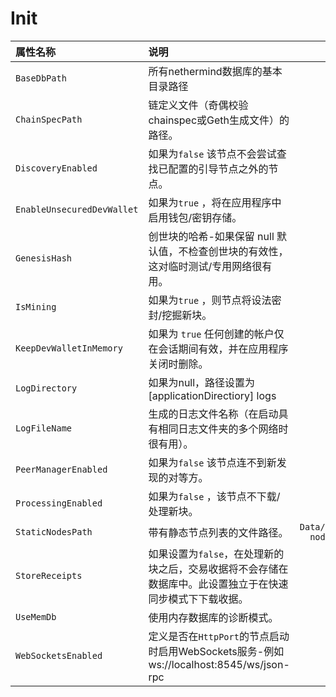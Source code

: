 # Init

| 属性名称 | 说明 | 默认值 |
| :--- | :--- | ---: |
| `BaseDbPath` | 所有nethermind数据库的基本目录路径 | `db` |
| `ChainSpecPath` | 链定义文件（奇偶校验chainspec或Geth生成文件）的路径。 | `null` |
| `DiscoveryEnabled` | 如果为`false` 该节点不会尝试查找已配置的引导节点之外的节点。 | `true` |
| `EnableUnsecuredDevWallet` | 如果为`true` ，将在应用程序中启用钱包/密钥存储。 | `false` |
| `GenesisHash` | 创世块的哈希-如果保留 null 默认值，不检查创世块的有效性，这对临时测试/专用网络很有用。 | `null` |
| `IsMining` | 如果为`true` ，则节点将设法密封/挖掘新块。 | `false` |
| `KeepDevWalletInMemory` | 如果为 `true` 任何创建的帐户仅在会话期间有效，并在应用程序关闭时删除。 | `false` |
| `LogDirectory` | 如果为null，路径设置为 \[applicationDirectiory\] logs | `null` |
| `LogFileName` | 生成的日志文件名称（在启动具有相同日志文件夹的多个网络时很有用）。 | `log.txt` |
| `PeerManagerEnabled` | 如果为`false` 该节点连不到新发现的对等方。 | `true` |
| `ProcessingEnabled` | 如果为`false` ，该节点不下载/处理新块。 | `true` |
| `StaticNodesPath` | 带有静态节点列表的文件路径。 | `Data/static-nodes.json` |
| `StoreReceipts` | 如果设置为`false`，在处理新的块之后，交易收据将不会存储在数据库中。此设置独立于在快速同步模式下下载收据。 | `true` |
| `UseMemDb` | 使用内存数据库的诊断模式。 | `false` |
| `WebSocketsEnabled` | 定义是否在`HttpPort`的节点启动时启用WebSockets服务-例如ws://localhost:8545/ws/json-rpc | `false` |



